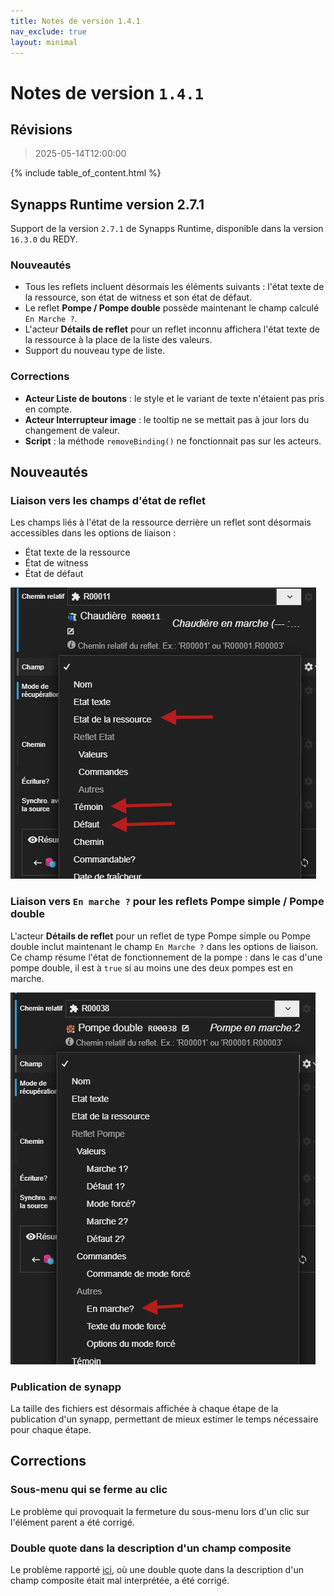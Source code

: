 ```yaml
---
title: Notes de version 1.4.1
nav_exclude: true
layout: minimal
---
```


# Notes de version `1.4.1`

## Révisions

> 2025-05-14T12:00:00

{% include table_of_content.html %}

## Synapps Runtime version 2.7.1

Support de la version `2.7.1` de Synapps Runtime, disponible dans la version `16.3.0` du REDY.

### Nouveautés
- Tous les reflets incluent désormais les éléments suivants : l'état texte de la ressource, son état de witness et son état de défaut.
- Le reflet **Pompe / Pompe double** possède maintenant le champ calculé `En Marche ?`.
- L'acteur **Détails de reflet** pour un reflet inconnu affichera l'état texte de la ressource à la place de la liste des valeurs.
- Support du nouveau type de liste.

### Corrections
- **Acteur Liste de boutons** : le style et le variant de texte n'étaient pas pris en compte.
- **Acteur Interrupteur image** : le tooltip ne se mettait pas à jour lors du changement de valeur.
- **Script** : la méthode `removeBinding()` ne fonctionnait pas sur les acteurs.

## Nouveautés

### Liaison vers les champs d'état de reflet

Les champs liés à l'état de la ressource derrière un reflet sont désormais accessibles dans les options de liaison :

- État texte de la ressource
- État de witness
- État de défaut

![Liaison vers les champs d'état de reflet](assets/1.4.1/image.png)

### Liaison vers `En marche ?` pour les reflets Pompe simple / Pompe double

L'acteur **Détails de reflet** pour un reflet de type Pompe simple ou Pompe double inclut maintenant le champ `En Marche ?` dans les options de liaison. Ce champ résume l'état de fonctionnement de la pompe : dans le cas d'une pompe double, il est à `true` si au moins une des deux pompes est en marche.

![Liaison vers le champ En Marche?](assets/1.4.1/image-1.png)

### Publication de synapp

La taille des fichiers est désormais affichée à chaque étape de la publication d'un synapp, permettant de mieux estimer le temps nécessaire pour chaque étape.

## Corrections

### Sous-menu qui se ferme au clic

Le problème qui provoquait la fermeture du sous-menu lors d'un clic sur l'élément parent a été corrigé.

### Double quote dans la description d'un champ composite

Le problème rapporté [ici](https://github.com/witsa/synapps/issues/853), où une double quote dans la description d'un champ composite était mal interprétée, a été corrigé.
